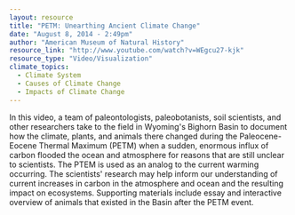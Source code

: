 ```yaml
---
layout: resource
title: "PETM: Unearthing Ancient Climate Change"
date: "August 8, 2014 - 2:49pm"
author: "American Museum of Natural History"
resource_link: "http://www.youtube.com/watch?v=WEgcu27-kjk"
resource_type: "Video/Visualization"
climate_topics:
  - Climate System
  - Causes of Climate Change
  - Impacts of Climate Change
---
```


In this video, a team of paleontologists, paleobotanists, soil scientists, and other researchers take to the field in Wyoming's Bighorn Basin to document how the climate, plants, and animals there changed during the Paleocene- Eocene Thermal Maximum (PETM) when a sudden, enormous influx of carbon flooded the ocean and atmosphere for reasons that are still unclear to scientists. The PTEM is used as an analog to the current warming occurring. The scientists' research may help inform our understanding of current increases in carbon in the atmosphere and ocean and the resulting impact on ecosystems. Supporting materials include essay and interactive overview of animals that existed in the Basin after the PETM event.